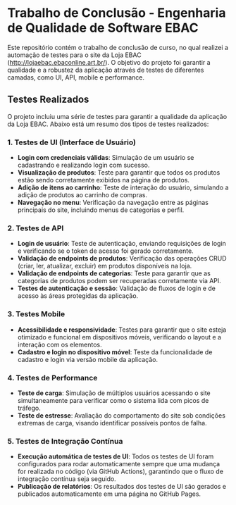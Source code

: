 # Trabalho de Conclusão - Engenharia de Qualidade de Software EBAC

Este repositório contém o trabalho de conclusão de curso, no qual realizei a automação de testes para o site da  Loja EBAC (http://lojaebac.ebaconline.art.br/). O objetivo do projeto foi garantir a qualidade e a robustez da aplicação através de testes de diferentes camadas, como UI, API, mobile e performance.

## Testes Realizados

O projeto incluiu uma série de testes para garantir a qualidade da aplicação da Loja EBAC. Abaixo está um resumo dos tipos de testes realizados:

### 1. Testes de UI (Interface de Usuário)

- **Login com credenciais válidas**: Simulação de um usuário se cadastrando e realizando login com sucesso.
- **Visualização de produtos**: Teste para garantir que todos os produtos estão sendo corretamente exibidos na página de produtos.
- **Adição de itens ao carrinho**: Teste de interação do usuário, simulando a adição de produtos ao carrinho de compras.
- **Navegação no menu**: Verificação da navegação entre as páginas principais do site, incluindo menus de categorias e perfil.

### 2. Testes de API

- **Login de usuário**: Teste de autenticação, enviando requisições de login e verificando se o token de acesso foi gerado corretamente.
- **Validação de endpoints de produtos**: Verificação das operações CRUD (criar, ler, atualizar, excluir) em produtos disponíveis na loja.
- **Validação de endpoints de categorias**: Teste para garantir que as categorias de produtos podem ser recuperadas corretamente via API.
- **Testes de autenticação e sessão**: Validação de fluxos de login e de acesso às áreas protegidas da aplicação.

### 3. Testes Mobile

- **Acessibilidade e responsividade**: Testes para garantir que o site esteja otimizado e funcional em dispositivos móveis, verificando o layout e a interação com os elementos.
- **Cadastro e login no dispositivo móvel**: Teste da funcionalidade de cadastro e login via versão mobile da aplicação.
  
### 4. Testes de Performance

- **Teste de carga**: Simulação de múltiplos usuários acessando o site simultaneamente para verificar como o sistema lida com picos de tráfego.
- **Teste de estresse**: Avaliação do comportamento do site sob condições extremas de carga, visando identificar possíveis pontos de falha.

### 5. Testes de Integração Contínua

- **Execução automática de testes de UI**: Todos os testes de UI foram configurados para rodar automaticamente sempre que uma mudança for realizada no código (via GitHub Actions), garantindo que o fluxo de integração contínua seja seguido.
- **Publicação de relatórios**: Os resultados dos testes de UI são gerados e publicados automaticamente em uma página no GitHub Pages.


